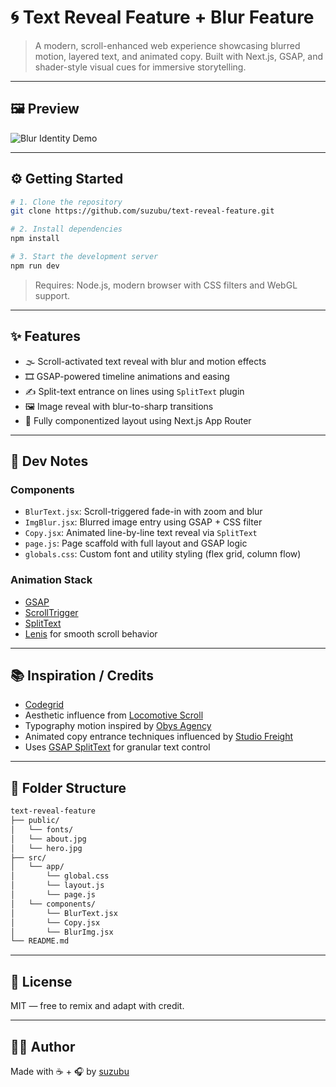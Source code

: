 # 🌀 Text Reveal Feature + Blur Feature
> A modern, scroll-enhanced web experience showcasing blurred motion, layered text, and animated copy. Built with Next.js, GSAP, and shader-style visual cues for immersive storytelling.

---

## 🖼 Preview

![Blur Identity Demo](media/text-reveal.gif)

---

## ⚙️ Getting Started

```bash
# 1. Clone the repository
git clone https://github.com/suzubu/text-reveal-feature.git

# 2. Install dependencies
npm install

# 3. Start the development server
npm run dev
```

> Requires: Node.js, modern browser with CSS filters and WebGL support.

---

## ✨ Features

- 🌫️ Scroll-activated text reveal with blur and motion effects
- 🎞 GSAP-powered timeline animations and easing
- ✍️ Split-text entrance on lines using `SplitText` plugin
- 🖼 Image reveal with blur-to-sharp transitions
- 🧠 Fully componentized layout using Next.js App Router

---

## 🧠 Dev Notes

### Components
- `BlurText.jsx`: Scroll-triggered fade-in with zoom and blur
- `ImgBlur.jsx`: Blurred image entry using GSAP + CSS filter
- `Copy.jsx`: Animated line-by-line text reveal via `SplitText`
- `page.js`: Page scaffold with full layout and GSAP logic
- `globals.css`: Custom font and utility styling (flex grid, column flow)

### Animation Stack
- [GSAP](https://greensock.com/gsap/)
- [ScrollTrigger](https://greensock.com/scrolltrigger/)
- [SplitText](https://greensock.com/splittext/)
- [Lenis](https://github.com/studio-freight/lenis) for smooth scroll behavior

---

## 📚 Inspiration / Credits
- [Codegrid](https://www.youtube.com/watch?v=4A0dP8yMwD8)
- Aesthetic influence from [Locomotive Scroll](https://locomotivemtl.github.io/locomotive-scroll/)
- Typography motion inspired by [Obys Agency](https://obys.agency/)
- Animated copy entrance techniques influenced by [Studio Freight](https://studiofreight.com/)
- Uses [GSAP SplitText](https://greensock.com/splittext/) for granular text control

---

## 📂 Folder Structure

```bash
text-reveal-feature
├── public/
│   └── fonts/
│   └── about.jpg
│   └── hero.jpg
├── src/
│   └── app/
│       └── global.css
│       └── layout.js
│       └── page.js
│   └── components/
│       └── BlurText.jsx
│       └── Copy.jsx
│       └── BlurImg.jsx
└── README.md
```

---

## 📜 License

MIT — free to remix and adapt with credit.

---

## 🙋‍♀️ Author

Made with ☕ + 🎧 by [suzubu](https://github.com/suzubu)
